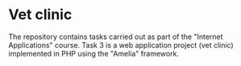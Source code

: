 # Vet clinic

The repository contains tasks carried out as part of the "Internet Applications" course.
Task 3 is a web application project (vet clinic) implemented in PHP using the "Amelia" framework.
